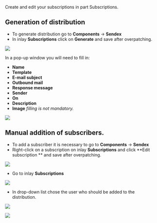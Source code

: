 Create and edit your subscriptions in part Subscriptions.

## Generation of distribution
* To generate distribution go to **Components** -> **Sendex**
* In inlay **Subscriptions** click on **Generate** and save after overpatching.

[![](http://st.bezumkin.ru/files/2/a/f/2af549ef2d714b69e4369fda479de69es.jpg)](http://st.bezumkin.ru/files/2/a/f/2af549ef2d714b69e4369fda479de69e.png)

In a pop-up window you will need to fill in:

* **Name**
* **Template**
* **E-mail subject**
* **Outbound mail**
* **Response message**
* **Sender**
* **On**
* **Description**
* **Image** *filling is not mandatory.*

[![](http://st.bezumkin.ru/files/a/3/0/a3059d34688e43b4c4c17dc0a750c930s.jpg)](http://st.bezumkin.ru/files/a/3/0/a3059d34688e43b4c4c17dc0a750c930.png)

## Manual addition of subscribers.
* To add a subscriber it is necessary to go to **Components** -> **Sendex**
* Right-click on a subscription on inlay **Subscriptions** and click **Edit subscription ** and save after overpatching.

[![](http://st.bezumkin.ru/files/a/5/b/a5b5bc9a4020110a51853f073ad71e48s.jpg)](http://st.bezumkin.ru/files/a/5/b/a5b5bc9a4020110a51853f073ad71e48.png)

* Go to inlay **Subscriptions**

[![](http://st.bezumkin.ru/files/2/c/6/2c6b4a5878e3ba8cca8582ef0665a79es.jpg)](http://st.bezumkin.ru/files/2/c/6/2c6b4a5878e3ba8cca8582ef0665a79e.png)

* In drop-down list chose the user who should be added to the distribution.

[![](http://st.bezumkin.ru/files/3/f/b/3fb80280c1ca094329af7cac814a185as.jpg)](http://st.bezumkin.ru/files/3/f/b/3fb80280c1ca094329af7cac814a185a.png)

[![](http://st.bezumkin.ru/files/e/f/7/ef782c213e39f644f76ab716ba187663s.jpg)](http://st.bezumkin.ru/files/e/f/7/ef782c213e39f644f76ab716ba187663.png)
